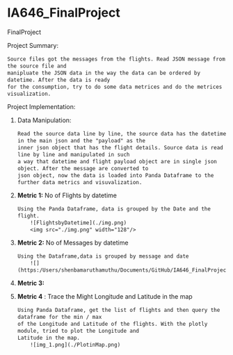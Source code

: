 # IA646_FinalProject
 FinalProject


Project Summary: 
        
    Source files got the messages from the flights. Read JSON message from the source file and 
    manipluate the JSON data in the way the data can be ordered by datetime. After the data is ready
    for the consumption, try to do some data metrices and do the metrices visualization.

Project Implementation:
   
 1. Data Manipulation:
            
        Read the source data line by line, the source data has the datetime in the main json and the "payload" as the 
        inner json object that has the flight details. Source data is read line by line and manipulated in such
        a way that datetime and flight payload object are in single json object. After the message are converted to 
        json object, now the data is loaded into Panda Dataframe to the further data metrics and visuvalization.


 2. **Metric 1:** No of Flights by datetime
        
        Using the Panda Dataframe, data is grouped by the Date and the flight.
            ![FlightsbyDatetime](./img.png)
            <img src="./img.png" width="128"/>

 3. **Metric 2:** No of Messages by datetime
        
        Using the Dataframe,data is grouped by message and date
            ![](https:/Users/shenbamaruthamuthu/Documents/GitHub/IA646_FinalProject/MessagebyDate.png)

 4. **Metric 3:**

 5. **Metric 4** : Trace the Might Longitude and Latitude in the map
        
        Using Panda Dataframe, get the list of flights and then query the dataframe for the min / max 
        of the Longitude and Latitude of the flights. With the plotly module, tried to plot the Longitude and
        Latitude in the map.
            ![img_1.png](./PlotinMap.png)
 